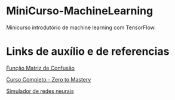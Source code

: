 # MiniCurso-MachineLearning
 Minicurso introdutório de machine learning com TensorFlow.

# Links de auxílio e de referencias
[Função Matriz de Confusão](https://www.invertexto.com/minicursoml)

[Curso Completo - Zero to Mastery](https://www.udemy.com/course/tensorflow-developer-certificate-machine-learning-zero-to-mastery/)

[Simulador de redes neurais](https://playground.tensorflow.org/#activation=tanh&batchSize=10&dataset=circle&regDataset=reg-plane&learningRate=0.03&regularizationRate=0&noise=0&networkShape=4,2&seed=0.31078&showTestData=false&discretize=false&percTrainData=50&x=true&y=true&xTimesY=false&xSquared=false&ySquared=false&cosX=false&sinX=false&cosY=false&sinY=false&collectStats=false&problem=classification&initZero=false&hideText=false)
